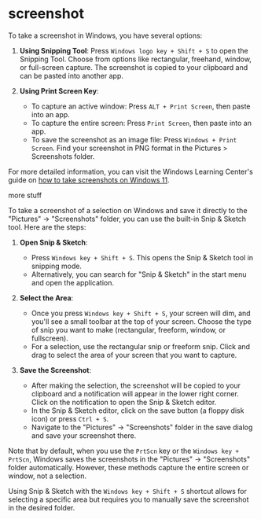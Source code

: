 # screenshot

To take a screenshot in Windows, you have several options:

1. **Using Snipping Tool**: Press `Windows logo key + Shift + S` to open the Snipping Tool. Choose from options like rectangular, freehand, window, or full-screen capture. The screenshot is copied to your clipboard and can be pasted into another app.

2. **Using Print Screen Key**: 
   - To capture an active window: Press `ALT + Print Screen`, then paste into an app.
   - To capture the entire screen: Press `Print Screen`, then paste into an app.
   - To save the screenshot as an image file: Press `Windows + Print Screen`. Find your screenshot in PNG format in the Pictures > Screenshots folder.

For more detailed information, you can visit the Windows Learning Center's guide on [how to take screenshots on Windows 11](https://www.microsoft.com/en-us/windows/features/how-to-take-screenshots-on-windows-11).

more stuff

To take a screenshot of a selection on Windows and save it directly to the "Pictures" -> "Screenshots" folder, you can use the built-in Snip & Sketch tool. Here are the steps:

1. **Open Snip & Sketch**:
   - Press `Windows key + Shift + S`. This opens the Snip & Sketch tool in snipping mode.
   - Alternatively, you can search for "Snip & Sketch" in the start menu and open the application.

2. **Select the Area**:
   - Once you press `Windows key + Shift + S`, your screen will dim, and you'll see a small toolbar at the top of your screen. Choose the type of snip you want to make (rectangular, freeform, window, or fullscreen).
   - For a selection, use the rectangular snip or freeform snip. Click and drag to select the area of your screen that you want to capture.

3. **Save the Screenshot**:
   - After making the selection, the screenshot will be copied to your clipboard and a notification will appear in the lower right corner. Click on the notification to open the Snip & Sketch editor.
   - In the Snip & Sketch editor, click on the save button (a floppy disk icon) or press `Ctrl + S`.
   - Navigate to the "Pictures" -> "Screenshots" folder in the save dialog and save your screenshot there.

Note that by default, when you use the `PrtScn` key or the `Windows key + PrtScn`, Windows saves the screenshots in the "Pictures" -> "Screenshots" folder automatically. However, these methods capture the entire screen or window, not a selection.

Using Snip & Sketch with the `Windows key + Shift + S` shortcut allows for selecting a specific area but requires you to manually save the screenshot in the desired folder.